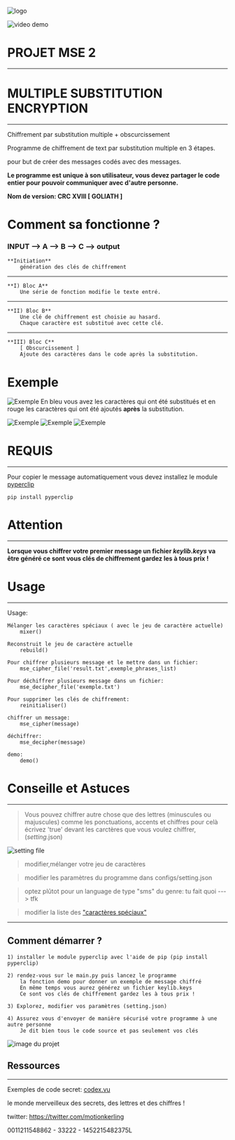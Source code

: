
![logo](exemple/logo.png)


![video demo](exemple/demo_video.gif)
# PROJET MSE 2
-------------------------------------

# MULTIPLE SUBSTITUTION ENCRYPTION
-------------------------------------

Chiffrement par substitution multiple + obscurcissement

Programme de chiffrement de text par substitution multiple en 3 étapes.

pour but de créer des messages codés avec des messages.

**Le programme est unique à son utilisateur, vous devez partager le code entier pour pouvoir communiquer avec d'autre personne.**


**Nom de version: CRC XVIII [ GOLIATH ]**

# Comment sa fonctionne ?

### INPUT --> A --> B --> C --> output
    
    
    **Initiation**
        génération des clés de chiffrement
--------------------------------------------------------------------------
	
    **I) Bloc A**
        Une série de fonction modifie le texte entré.
--------------------------------------------------------------------------
    **II) Bloc B**
        Une clé de chiffrement est choisie au hasard.
        Chaque caractère est substitué avec cette clé.
--------------------------------------------------------------------------
    **III) Bloc C**
    	[ Obscurcissement ]
        Ajoute des caractères dans le code après la substitution.


# Exemple
![Exemple](exemple/exemple.jpg)
En bleu vous avez les caractères qui ont été substitués et en rouge les caractères qui ont été ajoutés **après** la substitution.

![Exemple](exemple/0.PNG)
![Exemple](exemple/1.PNG)
![Exemple](exemple/2.PNG)


# REQUIS
-------------------------------------
Pour copier le message automatiquement vous devez installez le module [pyperclip](https://pypi.org/project/pyperclip/)

	pip install pyperclip


# Attention
-----------------------------------
**Lorsque vous chiffrer votre premier message un fichier _keylib.keys_ va être généré ce sont vous clés de chiffrement gardez les à tous prix !**

# Usage
---------------------------
Usage:
	
	Mélanger les caractères spéciaux ( avec le jeu de caractère actuelle)
		mixer()

	Reconstruit le jeu de caractère actuelle
		rebuild()

	Pour chiffrer plusieurs message et le mettre dans un fichier:
		mse_cipher_file('result.txt',exemple_phrases_list)

	Pour déchiffrer plusieurs message dans un fichier:
		mse_decipher_file('exemple.txt')

	Pour supprimer les clés de chiffrement:
		reinitialiser()

	chiffrer un message:
		mse_cipher(message)

	déchiffrer:
		mse_decipher(message)

	demo:
		demo()


# Conseille et Astuces
-------------------------------------------------------------------

> Vous pouvez chiffrer autre chose que des lettres (minuscules ou majuscules) comme les ponctuations, accents et chiffres pour celà écrivez 'true' devant les carctères que vous voulez chiffrer,(_setting_.json)

![setting file](exemple/example_setting.PNG)

> modifier,mélanger votre jeu de caractères

> modifier les paramètres du programme dans configs/setting.json

> optez plûtot pour un language de type "sms" du genre: tu fait quoi ---> tfk

> modifier la liste des ["caractères spéciaux"](https://github.com/flowlord/Multiple-Substitution-Encryption/blob/main/configs/init.py#L54)


-------------------------------------------------------------------

## Comment démarrer ?

	1) installer le module pyperclip avec l'aide de pip (pip install pyperclip)
	
	2) rendez-vous sur le main.py puis lancez le programme
		la fonction demo pour donner un exemple de message chiffré
		En même temps vous aurez générez un fichier keylib.keys
		Ce sont vos clés de chiffrement gardez les à tous prix !

	3) Explorez, modifier vos paramètres (setting.json)
	
	4) Assurez vous d'envoyer de manière sécurisé votre programme à une autre personne
		Je dit bien tous le code source et pas seulement vos clés

![image du projet](exemple/captur_demo.PNG)



## Ressources
-------------------------------------------------------------------

Exemples de code secret: [codex.vu](https://bit.ly/theclawsofgod)

le monde merveilleux des secrets, des lettres et des chiffres !

twitter: https://twitter.com/motionkerling

0011211548862 - 33222 - 1452215482375L

